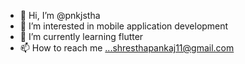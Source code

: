 - 👋 Hi, I’m @pnkjstha
- 👀 I’m interested in mobile application development
- 🌱 I’m currently learning flutter
- 📫 How to reach me ...shresthapankaj11@gmail.com

<!---
pnkjstha/pnkjstha is a ✨ special ✨ repository because its `README.md` (this file) appears on your GitHub profile.
You can click the Preview link to take a look at your changes.
--->
